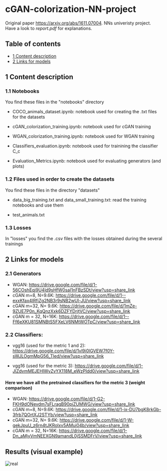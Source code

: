 # cGAN-colorization-NN-project                                                                               
  

Original paper https://arxiv.org/abs/1611.07004. NNs univeristy project. Have a look to *report.pdf* for explanations.

## Table of contents

* [1 Content description](#1-Content-description)
* [2 Links for models](#2-Links-for-models)

## 1 Content description

### 1.1 Notebooks

You find these files in the "notebooks" directory

* COCO_animals_dataset.ipynb: notebook used for creating the .txt files for the datasets

* cGAN_colorization_training.ipynb: notebook used for cGAN training

* WGAN_colorization_training.ipynb: notebook used for WGAN training

* Classifiers_evaluation.ipynb: notebook used for trainining the classifier C_c

* Evaluation_Metrics.ipynb: notebook used for evaluating generators (and plots)



### 1.2 Files used in order to create the datasets

You find these files in the directory "datasets"

* data_big_training.txt and data_small_training.txt: read the training notebooks and use them

* test_animals.txt


### 1.3 Losses

In "losses" you find the .csv files with the losses obtained during the several trainings


## 2 Links for models

### 2.1 Generators

* WGAN: https://drive.google.com/file/d/1-56COshEqj9U4ld9sHfW0saI1nFBzSDt/view?usp=share_link
* cGAN m=8, N=9.6K: https://drive.google.com/file/d/1--exxKfax4IRfiZg2NB3r9sNB2wUl-JU/view?usp=share_link
* cGAN m=32, N= 9.6K: https://drive.google.com/file/d/1mZe-9ZUE7P0n_KqQnzXxk6DZFYDrjtVC/view?usp=share_link
* cGAN m = 32, N=16K: https://drive.google.com/file/d/1--Ff6eXKU81SMNBtS5FXeLV6NMtWOTpC/view?usp=share_link

### 2.2 Classifiers:
* vgg16 (used for the metric 1 and 2): https://drive.google.com/file/d/1vl9i0lGVEW7f0Y-sWJLOgmMpG56_Tled/view?usp=share_link

* vgg16 (used for the metric 3): https://drive.google.com/file/d/1-JlZdvmMEJEHlWvZvYX118M_eWzPIdd0/view?usp=share_link

#### Here we have all the pretrained classifiers for the metric 3 (weight comparison)

* WGAN: https://drive.google.com/file/d/1-G2-FKH9dONevdm7sFLragB90piZUMWG/view?usp=share_link
* cGAN m=8, N=9.6K: https://drive.google.com/file/d/1-ix-DU7bgK8rkGb-3frb7QOrtXJ2STYb/view?usp=share_link
* cGAN m=32, N= 9.6K: https://drive.google.com/file/d/1-W-gekJpuU_z6rn4tJKRolxv5AMui04b/view?usp=share_link
* cGAN m = 32, N=16K: https://drive.google.com/file/d/1-Dn_aMjyVmNEEXGN9amandL0jSSMDFrV/view?usp=share_link

## Results (visual example)

![real](https://user-images.githubusercontent.com/83876494/218174501-44801234-e4f9-4d83-b2db-8048f4eb2cbc.jpeg)
